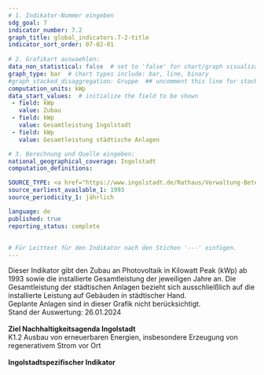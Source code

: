 ```yaml
---
# 1. Indikator-Nummer eingeben 
sdg_goal: 7 
indicator_number: 7.2
graph_title: global_indicators.7-2-title
indicator_sort_order: 07-02-01
 
# 2. Grafikart auswaehlen: 
data_non_statistical: false  # set to 'false' for chart/graph visualization 
graph_type: bar  # chart types include: bar, line, binary 
#graph_stacked_disaggregation: Gruppe  ## uncomment this line for stacked bars. eplace 'Geschlecht' with the field of aggregation. 
computation_units: kWp 
data_start_values:  # initialize the field to be shown  
 - field: kWp 
   value: Zubau
 - field: kWp 
   value: Gesamtleistung Ingolstadt
 - field: kWp 
   value: Gesamtleistung städtische Anlagen   

# 3. Berechnung und Quelle eingeben: 
national_geographical_coverage: Ingolstadt 
computation_definitions: 

SOURCE_TYPE: <a href="https://www.ingolstadt.de/Rathaus/Verwaltung-Beteiligung/Adressen/Stabsstelle-Klima-Biodiversit%C3%A4t-Donau.php?object=tx,2789.1.1&ModID=9&FID=465.3033.1&NavID=2789.173&La=1">Stabsstelle Strategien Klima, Biodiversität und Donau</a> # data source  
source_earliest_available_1: 1993
source_periodicity_1: jährlich

language: de   
published: true 
reporting_status: complete
 
 
# Für Leittext für den Indikator nach den Stichen '---' einfügen. 
---
```

Dieser Indikator gibt den Zubau an Photovoltaik in Kilowatt Peak (kWp) ab 1993 sowie die installierte Gesamtleistung der jeweiligen Jahre an. Die Gesamtleistung der städtischen Anlagen bezieht sich ausschlielßlich auf die installierte Leistung auf Gebäuden in städtischer Hand.<br>
Geplante Anlagen sind in dieser Grafik nicht berücksichtigt.<br>
Stand der Auswertung: 26.01.2024<br>
<br>
<b>Ziel Nachhaltigkeitsagenda Ingolstadt</b><br>
K1.2 Ausbau von erneuerbaren Energien, insbesondere Erzeugung von regenerativem Strom vor Ort<br>
<br>
<b>Ingolstadtspezifischer Indikator</b>


